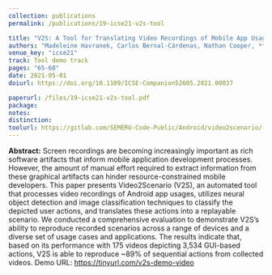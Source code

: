 ```yaml
---
collection: publications
permalink: /publications/19-icse21-v2s-tool

title: "V2S: A Tool for Translating Video Recordings of Mobile App Usages into Replayable Scenarios"
authors: "Madeleine Havranek, Carlos Bernal-Cárdenas, Nathan Cooper, **Oscar Chaparro**, Denys Poshyvanyk, Kevin Moran"
venue_key: "icse21"
track: Tool demo track
pages: "65-68"
date: 2021-05-01
doiurl: https://doi.org/10.1109/ICSE-Companion52605.2021.00037

paperurl: /files/19-icse21-v2s-tool.pdf
package: 
notes: 
distinction: 
toolurl: https://gitlab.com/SEMERU-Code-Public/Android/video2scenario/-/tree/master/python_v2s
---
```


**Abstract:** Screen recordings are becoming increasingly important as rich software artifacts that inform mobile application development processes. However, the amount of manual effort required to extract information from these graphical artifacts can hinder resource-constrained mobile developers. This paper presents Video2Scenario (V2S), an automated tool that processes video recordings of Android app usages, utilizes neural object detection and image classification techniques to classify the depicted user actions, and translates these actions into a replayable scenario. We conducted a comprehensive evaluation to demonstrate V2S’s ability to reproduce recorded scenarios across a range of devices and a diverse set of usage cases and applications. The results indicate that, based on its performance with 175 videos depicting 3,534 GUI-based actions, V2S is able to reproduce ~89% of sequential actions from collected videos. Demo URL: https://tinyurl.com/v2s-demo-video